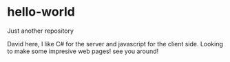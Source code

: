 # hello-world
Just another repository

David here, I like C# for the server and javascript for the client side. Looking to make some impresive web pages! see you around!
